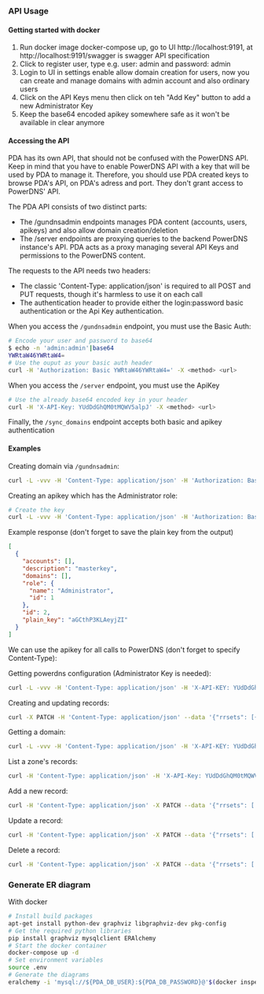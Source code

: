 ### API Usage

#### Getting started with docker

1. Run docker image docker-compose up, go to UI http://localhost:9191, at http://localhost:9191/swagger is swagger API specification
2. Click to register user, type e.g. user: admin and password: admin
3. Login to UI in settings enable allow domain creation for users, now you can create and manage domains with admin account and also ordinary users
4. Click on the API Keys menu then click on teh "Add Key" button to add a new Administrator Key
5. Keep the base64 encoded apikey somewhere safe as it won't be available in clear anymore


#### Accessing the API

PDA has its own API, that should not be confused with the PowerDNS API. Keep in mind that you have to enable PowerDNS API with a key that will be used by PDA to manage it. Therefore, you should use PDA created keys to browse PDA's API, on PDA's adress and port. They don't grant access to PowerDNS' API.

The PDA API consists of two distinct parts:

- The /gundnsadmin endpoints manages PDA content (accounts, users, apikeys) and also allow domain creation/deletion
- The /server endpoints are proxying queries to the backend PowerDNS instance's API. PDA acts as a proxy managing several API Keys and permissions to the PowerDNS content.

The requests to the API needs two headers:

- The classic 'Content-Type: application/json' is required to all POST and PUT requests, though it's harmless to use it on each call
- The authentication header to provide either the login:password basic authentication or the Api Key authentication.

When you access the `/gundnsadmin` endpoint, you must use the Basic Auth:

```bash
# Encode your user and password to base64
$ echo -n 'admin:admin'|base64
YWRtaW46YWRtaW4=
# Use the ouput as your basic auth header
curl -H 'Authorization: Basic YWRtaW46YWRtaW4=' -X <method> <url>
```

When you access the `/server` endpoint, you must use the ApiKey

```bash
# Use the already base64 encoded key in your header
curl -H 'X-API-Key: YUdDdGhQM0tMQWV5alpJ' -X <method> <url>
```

Finally, the `/sync_domains` endpoint accepts both basic and apikey authentication

#### Examples

Creating domain via `/gundnsadmin`:

```bash
curl -L -vvv -H 'Content-Type: application/json' -H 'Authorization: Basic YWRtaW46YWRtaW4=' -X POST http://localhost:9191/api/v1/pdnsadmin/zones --data '{"name": "yourdomain.com.", "kind": "NATIVE", "nameservers": ["ns1.mydomain.com."]}'
```

Creating an apikey which has the Administrator role:

```bash
# Create the key
curl -L -vvv -H 'Content-Type: application/json' -H 'Authorization: Basic YWRtaW46YWRtaW4=' -X POST http://localhost:9191/api/v1/pdnsadmin/apikeys --data '{"description": "masterkey","domains":[], "role": "Administrator"}'
```
Example response (don't forget to save the plain key from the output)

```json
[
  {
    "accounts": [],
    "description": "masterkey",
    "domains": [],
    "role": {
      "name": "Administrator",
      "id": 1
    },
    "id": 2,
    "plain_key": "aGCthP3KLAeyjZI"
  }
]
```

We can use the apikey for all calls to PowerDNS (don't forget to specify Content-Type):

Getting powerdns configuration (Administrator Key is needed):

```bash
curl -L -vvv -H 'Content-Type: application/json' -H 'X-API-KEY: YUdDdGhQM0tMQWV5alpJ' -X GET http://localhost:9191/api/v1/servers/localhost/config
```

Creating and updating records:

```bash
curl -X PATCH -H 'Content-Type: application/json' --data '{"rrsets": [{"name": "test1.yourdomain.com.","type": "A","ttl": 86400,"changetype": "REPLACE","records": [ {"content": "192.0.2.5", "disabled": false} ]},{"name": "test2.yourdomain.com.","type": "AAAA","ttl": 86400,"changetype": "REPLACE","records": [ {"content": "2001:db8::6", "disabled": false} ]}]}' -H 'X-API-Key: YUdDdGhQM0tMQWV5alpJ' http://127.0.0.1:9191/api/v1/servers/localhost/zones/yourdomain.com.
```

Getting a domain:

```bash
curl -L -vvv -H 'Content-Type: application/json' -H 'X-API-KEY: YUdDdGhQM0tMQWV5alpJ' -X GET http://localhost:9191/api/v1/servers/localhost/zones/yourdomain.com
```

List a zone's records:

```bash
curl -H 'Content-Type: application/json' -H 'X-API-Key: YUdDdGhQM0tMQWV5alpJ' http://localhost:9191/api/v1/servers/localhost/zones/yourdomain.com
```

Add a new record:

```bash
curl -H 'Content-Type: application/json' -X PATCH --data '{"rrsets": [ {"name": "test.yourdomain.com.", "type": "A", "ttl": 86400, "changetype": "REPLACE", "records": [ {"content": "192.0.5.4", "disabled": false } ] } ] }' -H 'X-API-Key: YUdDdGhQM0tMQWV5alpJ' http://localhost:9191/api/v1/servers/localhost/zones/yourdomain.com | jq .
```

Update a record:

```bash
curl -H 'Content-Type: application/json' -X PATCH --data '{"rrsets": [ {"name": "test.yourdomain.com.", "type": "A", "ttl": 86400, "changetype": "REPLACE", "records": [ {"content": "192.0.2.5", "disabled": false, "name": "test.yourdomain.com.", "ttl": 86400, "type": "A"}]}]}' -H 'X-API-Key: YUdDdGhQM0tMQWV5alpJ' http://localhost:9191/api/v1/servers/localhost/zones/yourdomain.com | jq .
```

Delete a record:

```bash
curl -H 'Content-Type: application/json' -X PATCH --data '{"rrsets": [ {"name": "test.yourdomain.com.", "type": "A", "ttl": 86400, "changetype": "DELETE"}]}' -H 'X-API-Key: YUdDdGhQM0tMQWV5alpJ' http://localhost:9191/api/v1/servers/localhost/zones/yourdomain.com | jq
```

### Generate ER diagram

With docker

```bash
# Install build packages
apt-get install python-dev graphviz libgraphviz-dev pkg-config
# Get the required python libraries
pip install graphviz mysqlclient ERAlchemy
# Start the docker container
docker-compose up -d
# Set environment variables
source .env
# Generate the diagrams
eralchemy -i 'mysql://${PDA_DB_USER}:${PDA_DB_PASSWORD}@'$(docker inspect powerdns-admin-mysql|jq -jr '.[0].NetworkSettings.Networks.gundnsadmin_default.IPAddress')':3306/powerdns_admin' -o /tmp/output.pdf
```
